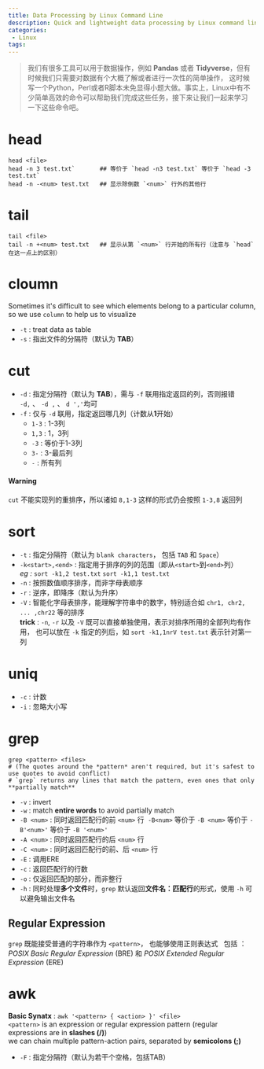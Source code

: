 ```yaml
---
title: Data Processing by Linux Command Line
description: Quick and lightweight data processing by Linux command line tools
categories:
 - Linux
tags:
---
```


> 我们有很多工具可以用于数据操作，例如 **Pandas** 或者 **Tidyverse**，但有时候我们只需要对数据有个大概了解或者进行一次性的简单操作，
这时候写一个Python，Perl或者R脚本未免显得小题大做。事实上，Linux中有不少简单高效的命令可以帮助我们完成这些任务，接下来让我们一起来学习
一下这些命令吧。

<!-- more -->

# head
```
head <file>
head -n 3 test.txt`       ## 等价于 `head -n3 test.txt` 等价于 `head -3 test.txt`  
head -n -<num> test.txt   ## 显示除倒数 `<num>` 行外的其他行
```

# tail
``` 
tail <file>
tail -n +<num> test.txt   ## 显示从第 `<num>` 行开始的所有行（注意与 `head` 在这一点上的区别）
```

# cloumn
Sometimes it's difficult to see which elements belong to a particular column, 
so we use `column` to help us to visualize
* `-t` : treat data as table  
* `-s` : 指出文件的分隔符（默认为 **TAB**）  

# cut
* `-d` : 指定分隔符（默认为 **TAB**），需与 `-f` 联用指定返回的列，否则报错  
  `-d,` 、 `-d ,` 、 `d ','`均可
* `-f` : 仅与 `-d` 联用，指定返回哪几列（计数从**1**开始）  
  * `1-3` : 1-3列  
  * `1,3` : 1，3列  
  * `-3` : 等价于1-3列  
  * `3-` : 3-最后列  
  * `-` : 所有列  
#### Warning
`cut` 不能实现列的重排序，所以诸如 `8,1-3` 这样的形式仍会按照 `1-3,8` 返回列

# sort
* `-t` : 指定分隔符（默认为 `blank characters`， 包括 `TAB` 和 `Space`）  
* `-k<start>,<end>` : 指定用于排序的列的范围（即从`<start>`到`<end>`列）  
*eg :* `sort -k1,2 test.txt` `sort -k1,1 test.txt`  
* `-n` : 按照数值顺序排序，而非字母表顺序  
* `-r` : 逆序，即降序（默认为升序）  
* `-V` : 智能化字母表排序，能理解字符串中的数字，特别适合如 `chr1, chr2, ... ,chr22` 等的排序  
**trick** : `-n`, `-r` 以及 `-V` 既可以直接单独使用，表示对排序所用的全部列均有作用，
也可以放在 `-k` 指定的列后，如 `sort -k1,1nrV test.txt` 表示针对第一列

# uniq
* `-c` : 计数  
* `-i` : 忽略大小写  

# grep
```
grep <pattern> <files>
# (The quotes around the *pattern* aren't required, but it's safest to use quotes to avoid conflict)  
# `grep` returns any lines that match the pattern, even ones that only **partially match**
```  

* `-v` : invert  
* `-w` : match **entire words** to avoid partially match  
* `-B <num>` : 同时返回匹配行的前 `<num>` 行
  `-B<num>` 等价于 `-B <num>` 等价于 `-B'<num>'` 等价于 `-B '<num>'`  
* `-A <num>` : 同时返回匹配行的后 `<num>` 行  
* `-C <num>` : 同时返回匹配行的前、后 `<num>` 行  
* `-E` : 调用ERE  
* `-c` : 返回匹配行的行数  
* `-o` : 仅返回匹配的部分，而非整行  
* `-h` : 同时处理**多个文件**时，`grep` 默认返回**文件名：匹配行**的形式，使用 `-h` 可以避免输出文件名  
## Regular Expression
`grep` 既能接受普通的字符串作为 `<pattern>`， 也能够使用正则表达式  
包括 ：*POSIX Basic Regular Expression* (BRE) 和 *POSIX Extended Regular Expression* (ERE)

# awk
**Basic Synatx** : `awk '<pattern> { <action> }' <file>`  
`<pattern>` is an expression or regular expression pattern (regular expressions are in **slashes (/)**)  
we can chain multiple pattern-action pairs, separated by **semicolons (;)**  
  
* `-F` : 指定分隔符（默认为若干个空格，包括TAB）  
